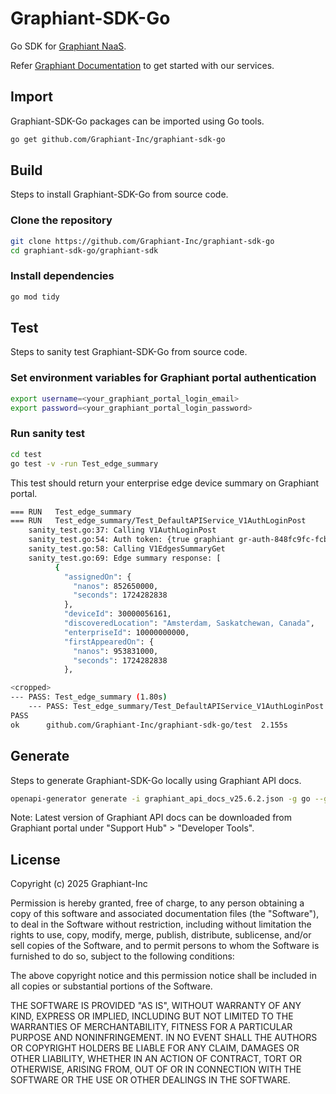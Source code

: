 # Graphiant-SDK-Go
Go SDK for [Graphiant NaaS](https://www.graphiant.com).

Refer [Graphiant Documentation](https://docs.graphiant.com/) to get started with our services.

## Import

Graphiant-SDK-Go packages can be imported using Go tools. 

```sh
go get github.com/Graphiant-Inc/graphiant-sdk-go
```

## Build

Steps to install Graphiant-SDK-Go from source code.

### Clone the repository
```sh
git clone https://github.com/Graphiant-Inc/graphiant-sdk-go
cd graphiant-sdk-go/graphiant-sdk
```

### Install dependencies
```sh
go mod tidy
```

## Test

Steps to sanity test Graphiant-SDK-Go from source code.

### Set environment variables for Graphiant portal authentication
```sh
export username=<your_graphiant_portal_login_email>
export password=<your_graphiant_portal_login_password>
```

### Run sanity test
```sh
cd test
go test -v -run Test_edge_summary
```

This test should return your enterprise edge device summary on Graphiant portal.

```sh
=== RUN   Test_edge_summary
=== RUN   Test_edge_summary/Test_DefaultAPIService_V1AuthLoginPost
    sanity_test.go:37: Calling V1AuthLoginPost
    sanity_test.go:54: Auth token: {true graphiant gr-auth-848fc9fc-fcbc-417c-8292-c5629de06b0c-55b8a92b-7786-4c9c-9b96-f64aa8e7788f}
    sanity_test.go:58: Calling V1EdgesSummaryGet
    sanity_test.go:69: Edge summary response: [
          {
            "assignedOn": {
              "nanos": 852650000,
              "seconds": 1724282838
            },
            "deviceId": 30000056161,
            "discoveredLocation": "Amsterdam, Saskatchewan, Canada",
            "enterpriseId": 10000000000,
            "firstAppearedOn": {
              "nanos": 953831000,
              "seconds": 1724282838
            },

<cropped>
--- PASS: Test_edge_summary (1.80s)
    --- PASS: Test_edge_summary/Test_DefaultAPIService_V1AuthLoginPost (1.80s)
PASS
ok      github.com/Graphiant-Inc/graphiant-sdk-go/test  2.155s

```

## Generate

Steps to generate Graphiant-SDK-Go locally using Graphiant API docs. 

```sh
openapi-generator generate -i graphiant_api_docs_v25.6.2.json -g go --git-user-id Graphiant-Inc --git-repo-id graphiant-sdk-go --package-name graphiant_sdk
```

Note: Latest version of Graphiant API docs can be downloaded from Graphiant portal under "Support Hub" > "Developer Tools".

## License

Copyright (c) 2025 Graphiant-Inc

Permission is hereby granted, free of charge, to any person obtaining a copy
of this software and associated documentation files (the "Software"), to deal
in the Software without restriction, including without limitation the rights
to use, copy, modify, merge, publish, distribute, sublicense, and/or sell
copies of the Software, and to permit persons to whom the Software is
furnished to do so, subject to the following conditions:

The above copyright notice and this permission notice shall be included in all
copies or substantial portions of the Software.

THE SOFTWARE IS PROVIDED "AS IS", WITHOUT WARRANTY OF ANY KIND, EXPRESS OR
IMPLIED, INCLUDING BUT NOT LIMITED TO THE WARRANTIES OF MERCHANTABILITY,
FITNESS FOR A PARTICULAR PURPOSE AND NONINFRINGEMENT. IN NO EVENT SHALL THE
AUTHORS OR COPYRIGHT HOLDERS BE LIABLE FOR ANY CLAIM, DAMAGES OR OTHER
LIABILITY, WHETHER IN AN ACTION OF CONTRACT, TORT OR OTHERWISE, ARISING FROM,
OUT OF OR IN CONNECTION WITH THE SOFTWARE OR THE USE OR OTHER DEALINGS IN THE
SOFTWARE.